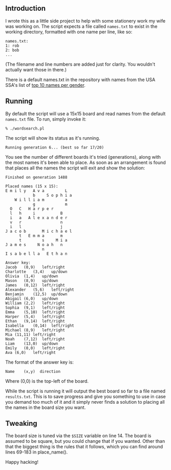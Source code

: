 Introduction
------------

I wrote this as a little side project to help with some stationery
work my wife was working on.  The script expects a file called
`names.txt` to exist in the working directory, formatted with one name
per line, like so:

    names.txt:
    1: rob
    2: bob
    ...

(The filename and line numbers are added just for clarity.  You
wouldn't actually want those in there.)

There is a default names.txt in the repository with names from the USA
SSA's list of [top 10 names per gender][1].

[1]: https://www.ssa.gov/OACT/babynames/

Running
-------

By default the script will use a 15x15 board and read names from the
default `names.txt` file.  To run, simply invoke it:

    % ./wordsearch.pl

The script will show its status as it's running.

    Running generation 6... (best so far 17/20)

You see the number of different boards it's tried (generations), along
with the most names it's been able to place.  As soon as an
arrangement is found that places all the names the script will exit
and show the solution:

    Finished on generation 1488                         
    
    Placed names (15 x 15):
    E m i l y   A v a         L   
                b     S o p h i a 
        W i l l i a m         a   
                g             m   
      O   C   H a r p e r         
      l   h     i           B     
      i   a   A l e x a n d e r   
      v   r                 n     
      i   l                 j     
    J a c o b       M i c h a e l 
          t   E m m a       m     
          t         s     M i a   
    J a m e s     N o a h   n     
                    n             
    I s a b e l l a   E t h a n   
    
    Answer key:
    Jacob	(0,9)	left/right
    Charlotte	(3,4)	up/down
    Olivia	(1,4)	up/down
    Mason	(8,9)	up/down
    James	(0,12)	left/right
    Alexander	(5,6)	left/right
    Benjamin	(12,5)	up/down
    Abigail	(6,0)	up/down
    William	(2,2)	left/right
    Sophia	(9,1)	left/right
    Emma	(5,10)	left/right
    Harper	(5,4)	left/right
    Ethan	(9,14)	left/right
    Isabella	(0,14)	left/right
    Michael	(8,9)	left/right
    Mia	(11,11)	left/right
    Noah	(7,12)	left/right
    Liam	(13,0)	up/down
    Emily	(0,0)	left/right
    Ava	(6,0)	left/right

The format of the answer key is:

    Name    (x,y)  direction

Where (0,0) is the top-left of the board.

While the script is running it will output the best board so far to a
file named `results.txt`.  This is to save progress and give you
something to use in case you demand too much of it and it simply never
finds a solution to placing all the names in the board size you want.

Tweaking
--------

The board size is tuned via the `$SIZE` variable on line 14.  The
board is assumed to be square, but you could change that if you
wanted.  Other than that the biggest thing is the rules that it
follows, which you can find around lines 69-183 in place_name().

Happy hacking!
